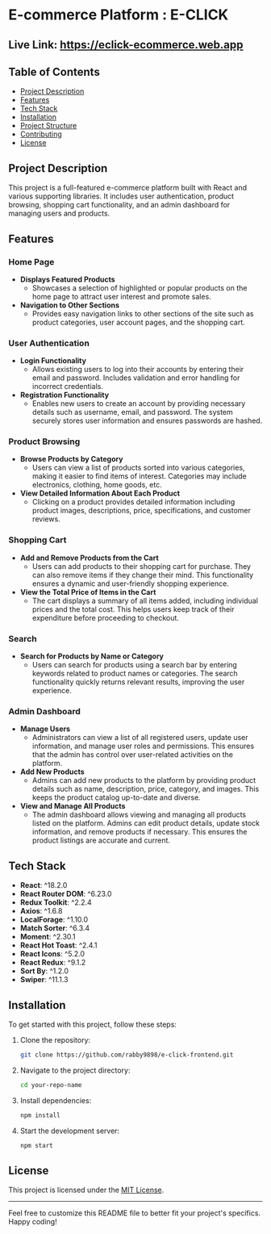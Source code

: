 # E-commerce Platform : E-CLICK

## Live Link: https://eclick-ecommerce.web.app

## Table of Contents

- [Project Description](#project-description)
- [Features](#features)
- [Tech Stack](#tech-stack)
- [Installation](#installation)
- [Project Structure](#project-structure)
- [Contributing](#contributing)
- [License](#license)

## Project Description

This project is a full-featured e-commerce platform built with React and various supporting libraries. It includes user authentication, product browsing, shopping cart functionality, and an admin dashboard for managing users and products.

## Features

### Home Page

- **Displays Featured Products**
  - Showcases a selection of highlighted or popular products on the home page to attract user interest and promote sales.
- **Navigation to Other Sections**
  - Provides easy navigation links to other sections of the site such as product categories, user account pages, and the shopping cart.

### User Authentication

- **Login Functionality**
  - Allows existing users to log into their accounts by entering their email and password. Includes validation and error handling for incorrect credentials.
- **Registration Functionality**
  - Enables new users to create an account by providing necessary details such as username, email, and password. The system securely stores user information and ensures passwords are hashed.

### Product Browsing

- **Browse Products by Category**
  - Users can view a list of products sorted into various categories, making it easier to find items of interest. Categories may include electronics, clothing, home goods, etc.
- **View Detailed Information About Each Product**
  - Clicking on a product provides detailed information including product images, descriptions, price, specifications, and customer reviews.

### Shopping Cart

- **Add and Remove Products from the Cart**
  - Users can add products to their shopping cart for purchase. They can also remove items if they change their mind. This functionality ensures a dynamic and user-friendly shopping experience.
- **View the Total Price of Items in the Cart**
  - The cart displays a summary of all items added, including individual prices and the total cost. This helps users keep track of their expenditure before proceeding to checkout.

### Search

- **Search for Products by Name or Category**
  - Users can search for products using a search bar by entering keywords related to product names or categories. The search functionality quickly returns relevant results, improving the user experience.

### Admin Dashboard

- **Manage Users**
  - Administrators can view a list of all registered users, update user information, and manage user roles and permissions. This ensures that the admin has control over user-related activities on the platform.
- **Add New Products**
  - Admins can add new products to the platform by providing product details such as name, description, price, category, and images. This keeps the product catalog up-to-date and diverse.
- **View and Manage All Products**
  - The admin dashboard allows viewing and managing all products listed on the platform. Admins can edit product details, update stock information, and remove products if necessary. This ensures the product listings are accurate and current.

## Tech Stack

- **React**: ^18.2.0
- **React Router DOM**: ^6.23.0
- **Redux Toolkit**: ^2.2.4
- **Axios**: ^1.6.8
- **LocalForage**: ^1.10.0
- **Match Sorter**: ^6.3.4
- **Moment**: ^2.30.1
- **React Hot Toast**: ^2.4.1
- **React Icons**: ^5.2.0
- **React Redux**: ^9.1.2
- **Sort By**: ^1.2.0
- **Swiper**: ^11.1.3

## Installation

To get started with this project, follow these steps:

1. Clone the repository:
   ```sh
   git clone https://github.com/rabby9898/e-click-frontend.git
   ```
2. Navigate to the project directory:
   ```sh
   cd your-repo-name
   ```
3. Install dependencies:
   ```sh
   npm install
   ```
4. Start the development server:
   ```sh
   npm start
   ```

## License

This project is licensed under the [MIT License](LICENSE).

---

Feel free to customize this README file to better fit your project's specifics. Happy coding!
